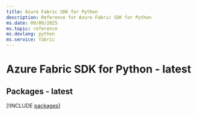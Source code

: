 ```yaml
---
title: Azure Fabric SDK for Python
description: Reference for Azure Fabric SDK for Python
ms.date: 09/09/2025
ms.topic: reference
ms.devlang: python
ms.service: fabric
---
```

# Azure Fabric SDK for Python - latest
## Packages - latest
[!INCLUDE [packages](fabric-index.md)]
